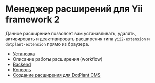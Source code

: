 Менеджер расширений для Yii framework 2
=======================================

Данное расширение позволяет вам устанавливать, удалять, активировать и деактивировать расширения типа `yii2-extension` и `dotplant-extension` прямо из браузера.

- [Установка](installation.md)
- Описание работы расширения (workflow)
- [Backend](backend.md)
- [Консоль](console.md)
- [Создание расширения для DotPlant CMS](package-creation.md)
